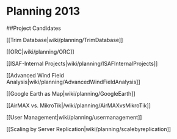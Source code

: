 # Planning 2013

##Project Candidates

[[Trim Database|wiki/planning/TrimDatabase]]

[[ORC|wiki/planning/ORC]]

[[ISAF-Internal Projects|wiki/planning/ISAFInternalProjects]]

[[Advanced Wind Field Analysis|wiki/planning/AdvancedWindFieldAnalysis]]

[[Google Earth as Map|wiki/planning/GoogleEarth]]

[[AirMAX vs. MikroTik|/wiki/planning/AirMAXvsMikroTik]]

[[User Management|wiki/planning/usermanagement]]

[[Scaling by Server Replication|wiki/planning/scalebyreplication]]